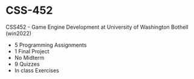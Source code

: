 # CSS-452
CSS452 - Game Engine Development at University of Washington Bothell (win2022)

- 5 Programming Assignments
- 1 Final Project
- No Midterm
- 9 Quizzes
- In class Exercises
